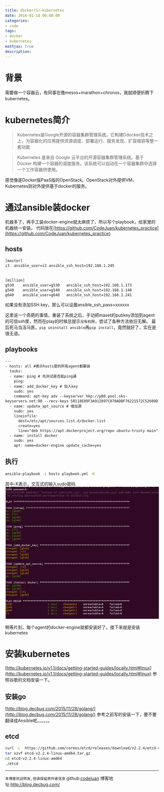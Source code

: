 ```yaml
---
title: docker(5)-kubernetes
date: 2016-01-18 00:00:00
categories:
- code
tags: 
- docker
- kubernetes
mathjax: true
description: 
---
```


# 背景
需要做一个容器云，有同事在撸mesos+marathon+chronos，我就顺便折腾下kubernetes。
<!--more-->

# kubernetes简介
> Kubernetes是Google开源的容器集群管理系统。它构建Ddocker技术之上，为容器化的应用提供资源调度、部署运行、服务发现、扩容缩容等整一套功能

> Kubernetes 是来自 Google 云平台的开源容器集群管理系统。基于 Docker 构建一个容器的调度服务。该系统可以自动在一个容器集群中选择一个工作容器供使用。

感觉像是Docker版PaaS版的OpenStack。OpenStack对外提供VM，Kubernetes则对外提供基于docker的服务。


# 通过ansible装docker
机器多了，再手工装docker-engine就太麻烦了，所以写个playbook，给家里的机器统一安装。
代码放在[https://github.com/CodeJuan/kubernetes_practice](https://github.com/CodeJuan/kubernetes_practice)

## hosts
```
[master]
i3	ansible_user=i3	ansible_ssh_host=192.168.1.245


[million]
g530	ansible_user=g530	ansible_ssh_host=192.168.1.173
g540	ansible_user=g540	ansible_ssh_host=192.168.1.148
g640	ansible_user=g640	ansible_ssh_host=192.168.1.241
```
如果没有添加SSH key，那么可以设置ansible_ssh_pass=xxxxxx

这里说一个奇葩的事情，重装了系统之后，手动把maset的pubkey添加到agent的可信ssh里，然而在play的时候总提示`没有权限`，尝试了各种方法依旧无解。
最后死马当活马医，`pip uninstall ansible`再`pip install`，竟然就好了，实在是很无语。

## playbooks
```
---
- hosts: all #表示hosts里的所有agent都要装
  tasks:
  - name: ping # 先测试是否能ping通
    ping:
  - name: add_docker_key # 加入key
    sudo: yes
    command: apt-key adv --keyserver hkp://p80.pool.sks-keyservers.net:80 --recv-keys 58118E89F3A912897C070ADBF76221572C52609D
  - name: update_apt_source # 增加源
    sudo: yes
    lineinfile:
      dest=/etc/apt/sources.list.d/docker.list
      create=yes
      line="deb https://apt.dockerproject.org/repo ubuntu-trusty main"
  - name: install docker
    sudo: yes
    apt: name=docker-engine update_cache=yes
```
## 执行
```sh
ansible-playbook -i hosts playbook.yml -K
```
其中-K表示，交互式的输入sudo密码
![](https://github.com/CodeJuan/codejuan.github.io/raw/master/images/blog/docker/ansible_install_docker.png)

稍等片刻，每个agent的docker-engine就都安装好了。接下来就是安装kubernetes

# 安装kubernetes
[http://kubernetes.io/v1.1/docs/getting-started-guides/locally.html#linux](http://kubernetes.io/v1.1/docs/getting-started-guides/locally.html#linux)
参照谷歌的文档安装一下。

## 安装go

[http://blog.decbug.com/2015/11/28/golang/](http://blog.decbug.com/2015/11/28/golang/)
参考之前写的安装一下，要不要翻译成Ansible呢。。。。。。

## etcd
```sh
curl -L  https://github.com/coreos/etcd/releases/download/v2.2.4/etcd-v2.2.4-linux-amd64.tar.gz -o etcd-v2.2.4-linux-amd64.tar.gz
tar xzvf etcd-v2.2.4-linux-amd64.tar.gz
cd etcd-v2.2.4-linux-amd64
./etcd
```



----------------------------

`本博客欢迎转发,但请保留原作者信息`
github:[codejuan](https://github.com/CodeJuan)
博客地址:http://blog.decbug.com/

